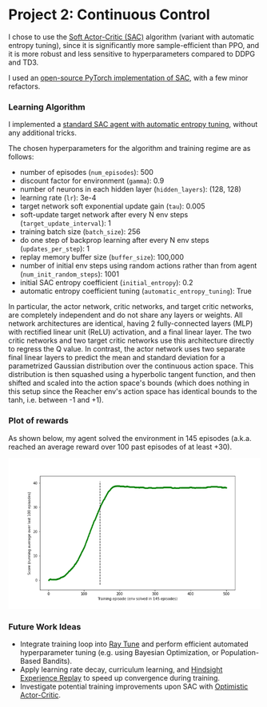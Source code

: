 # Project 2: Continuous Control

I chose to use the [Soft Actor-Critic (SAC)](https://arxiv.org/abs/1812.05905) algorithm (variant with automatic entropy tuning), since it is significantly more sample-efficient than PPO, and it is more robust and less sensitive to hyperparameters compared to DDPG and TD3.

I used an [open-source PyTorch implementation of SAC](https://github.com/pranz24/pytorch-soft-actor-critic), with a few minor refactors.

### Learning Algorithm

I implemented a [standard SAC agent with automatic entropy tuning](https://arxiv.org/abs/1812.05905), without any additional tricks.

The chosen hyperparameters for the algorithm and training regime are as follows:

* number of episodes (`num_episodes`): 500
* discount factor for environment (`gamma`): 0.9
* number of neurons in each hidden layer (`hidden_layers`): (128, 128)
* learning rate (`lr`): 3e-4
* target network soft exponential update gain (`tau`): 0.005
* soft-update target network after every N env steps (`target_update_interval`): 1
* training batch size (`batch_size`): 256
* do one step of backprop learning after every N env steps (`updates_per_step`): 1
* replay memory buffer size (`buffer_size`): 100,000
* number of initial env steps using random actions rather than from agent (`num_init_random_steps`): 1001
* initial SAC entropy coefficient (`initial_entropy`): 0.2
* automatic entropy coefficient tuning (`automatic_entropy_tuning`): True

In particular, the actor network, critic networks, and target critic networks, are completely independent and do not share any layers or weights. All network architectures are identical, having 2 fully-connected layers (MLP) with rectified linear unit (ReLU) activation, and a final linear layer. The two critic networks and two target critic networks use this architecture directly to regress the Q value. In contrast, the actor network uses two separate final linear layers to predict the mean and standard deviation for a parametrized Gaussian distribution over the continuous action space. This distribution is then squashed using a hyperbolic tangent function, and then shifted and scaled into the action space's bounds (which does nothing in this setup since the Reacher env's action space has identical bounds to the tanh, i.e. between -1 and +1).

### Plot of rewards

As shown below, my agent solved the environment in 145 episodes (a.k.a. reached an average reward over 100 past episodes of at least +30).

![](training_curve.png)

### Future Work Ideas

* Integrate training loop into [Ray Tune](https://docs.ray.io/en/latest/tune/index.html) and perform efficient automated hyperparameter tuning (e.g. using Bayesian Optimization, or Population-Based Bandits).
* Apply learning rate decay, curriculum learning, and [Hindsight Experience Replay](https://arxiv.org/abs/1707.01495) to speed up convergence during training.
* Investigate potential training improvements upon SAC with [Optimistic Actor-Critic](https://arxiv.org/abs/1910.12807).
